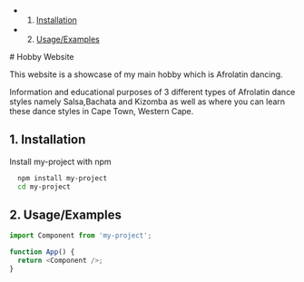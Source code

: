 <!-- vscode-markdown-toc -->
* 1. [Installation](#Installation)
* 2. [Usage/Examples](#UsageExamples)

<!-- vscode-markdown-toc-config
	numbering=true
	autoSave=true
	/vscode-markdown-toc-config -->
<!-- /vscode-markdown-toc --># Hobby Website

This website is a showcase of my main hobby which is Afrolatin dancing.

Information and educational purposes of 3 different types of Afrolatin dance styles namely Salsa,Bachata and Kizomba as well as where you can learn these dance styles in Cape Town, Western Cape.

##  1. <a name='Installation'></a>Installation

Install my-project with npm

```bash
  npm install my-project
  cd my-project
```

##  2. <a name='UsageExamples'></a>Usage/Examples

```javascript
import Component from 'my-project';

function App() {
  return <Component />;
}
```
